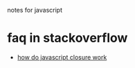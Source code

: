 notes for javascript

faq in stackoverflow 
===============
- [how do javascript closure work](http://stackoverflow.com/questions/111102/how-do-javascript-closures-work)